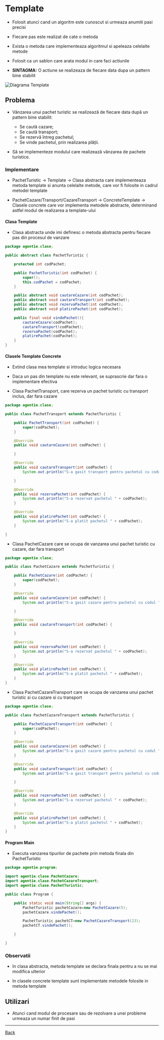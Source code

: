 # Template

- Folosit atunci cand un algoritm este cunoscut si urmeaza anumiti pasi precisi

- Fiecare pas este realizat de cate o metoda

- Exista o metoda care implementeaza algoritmul si apeleaza celelalte metode

- Folosit ca un sablon care arata modul in care faci actiunile

- **SINTAGMA:** O actiune se realizeaza de fiecare data dupa un pattern bine stabilit

![Diagrama Template](../img/Diagrama%20Template.png)

## Problema

- Vânzarea unui pachet turistic se realizează de fiecare data după un pattern bine stabilit:

  - Se caută cazare;
  - Se caută transport;
  - Se rezervă întreg pachetul;
  - Se vinde pachetul, prin realizarea plății.

- Să se implementeze modulul care realizează vânzarea de pachete turistice.

### Implementare

- PachetTuristic -> Template -> Clasa abstracta care implementeaza metoda template si anunta celelalte metode, care vor fi folosite in cadrul metodei template

- PachetCazare/Transport/CazareTransport -> ConcreteTemplate -> Clasele concrete care vor implementa metodele abstracte, determinand astfel modul de realizarea a template-ului

#### Clasa Template

- Clasa abstracta unde imi definesc o metoda abstracta pentru fiecare pas din procesul de vanzare

```java
package agentie.clase;

public abstract class PachetTuristic {

	protected int codPachet;

	public PachetTuristic(int codPachet) {
		super();
		this.codPachet = codPachet;
	}

	public abstract void cautareCazare(int codPachet);
	public abstract void cautareTransport(int codPachet);
	public abstract void rezervaPachet(int codPachet);
	public abstract void platirePachet(int codPachet);

	public final void vindePachet(){
		cautareCazare(codPachet);
		cautareTransport(codPachet);
		rezervaPachet(codPachet);
		platirePachet(codPachet);
	}
}
```

#### Clasele Template Concrete

- Extind clasa mea template si introduc logica necesara

- Daca un pas din template nu este relevant, se suprascrie dar fara o implementare efectiva

- Clasa PachetTransport, care rezerva un pachet turistic cu transport inclus, dar fara cazare

```java
package agentie.clase;

public class PachetTransport extends PachetTuristic {

	public PachetTransport(int codPachet) {
		super(codPachet);
	}

	@Override
	public void cautareCazare(int codPachet) {

	}

	@Override
	public void cautareTransport(int codPachet) {
		System.out.println("S-a gasit transport pentru pachetul cu codul "+codPachet);

	}

	@Override
	public void rezervaPachet(int codPachet) {
		System.out.println("S-a rezervat pachetul " + codPachet);
	}

	@Override
	public void platirePachet(int codPachet) {
		System.out.println("S-a platit pachetul " + codPachet);
	}

}
```

- Clasa PachetCazare care se ocupa de vanzarea unui pachet turistic cu cazare, dar fara transport

```java
package agentie.clase;

public class PachetCazare extends PachetTuristic {

	public PachetCazare(int codPachet) {
		super(codPachet);
	}

	@Override
	public void cautareCazare(int codPachet) {
		System.out.println("S-a gasit cazare pentru pachetul cu codul "+codPachet);

	}

	@Override
	public void cautareTransport(int codPachet) {

	}

	@Override
	public void rezervaPachet(int codPachet) {
		System.out.println("S-a rezervat pachetul " + codPachet);
	}

	@Override
	public void platirePachet(int codPachet) {
		System.out.println("S-a platit pachetul " + codPachet);
	}
}
```

- Clasa PachetCazareTransport care se ocupa de vanzarea unui pachet turistic si cu cazare si cu transport

```java
package agentie.clase;

public class PachetCazareTransport extends PachetTuristic {

	public PachetCazareTransport(int codPachet) {
		super(codPachet);
	}

	@Override
	public void cautareCazare(int codPachet) {
		System.out.println("S-a gasit cazare pentru pachetul cu codul "+codPachet);
	}

	@Override
	public void cautareTransport(int codPachet) {
		System.out.println("S-a gasit transport pentru pachetul cu codul "+codPachet);

	}

	@Override
	public void rezervaPachet(int codPachet) {
		System.out.println("S-a rezervat pachetul " + codPachet);
	}

	@Override
	public void platirePachet(int codPachet) {
		System.out.println("S-a platit pachetul " + codPachet);
	}
}
```

#### Program Main

- Executa vanzarea tipurilor de pachete prin metoda finala din PachetTuristic

```java
package agentie.program;

import agentie.clase.PachetCazare;
import agentie.clase.PachetCazareTransport;
import agentie.clase.PachetTuristic;

public class Program {

	public static void main(String[] args) {
		PachetTuristic pachetCazare=new PachetCazare(5);
		pachetCazare.vindePachet();

		PachetTuristic pachetCT=new PachetCazareTransport(23);
		pachetCT.vindePachet();

	}

}
```

### Observatii

- In clasa abstracta, metoda template se declara finala pentru a nu se mai modifica ulterior

- In clasele concrete template sunt implementate metodele folosite in metoda template

## Utilizari

- Atunci cand modul de procesare sau de rezolvare a unei probleme urmeaza un numar finit de pasi

---

[Back](0_IntroinDesignPatternsComportamentale.md)
